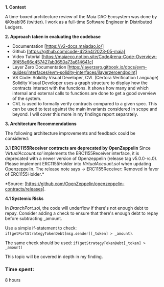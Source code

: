 **1. Context**

A time-boxed architecture review of the Maia DAO Ecosystem was done by @0xabi96 (twitter). I work as a full-time Software Engineer in Distributed Ledgers.

**2. Approach taken in evaluating the codebase**
- Documentation [https://v2-docs.maiadao.io/]
- Github [https://github.com/code-423n4/2023-05-maia]
- Video Tutorial [https://maiaeco.notion.site/Code4rena-Code-Overview-3f455e66c457427ab3650a73a614641c]
- Layer Zero Documentation [https://layerzero.gitbook.io/docs/evm-guides/interfaces/evm-solidity-interfaces/ilayerzeroendpoint]
- VS Code: Solidity Visual Developer, CVL (Certora Verification Language)
Solidity Visual Developer uses a graph structure to display how the contracts interact with the functions. It shows how many and which internal and external calls to functions are done to get a good overview of the system.
- CVL is used to formally verify contracts compared to a given spec. This can be used to test against the main invariants considered in scope and beyond. I will cover this more in my findings report separately.

**3. Architecture Recommendations**

The following architecture improvements and feedback could be considered:

**3.1 ERC1155Receiver contracts are deprecated by OpenZeppelin**
Since _VirtualAccount.sol_ implements the ERC1155Receiver interface, it is deprecated with a newer version of Openzeppelin (release tag v5.0.0-rc.0). Please implement ERC1155Holder into _VirtualAccount.sol_ when updating Openzeppelin. 
The release note says -> ERC1155Receiver: Removed in favor of ERC1155Holder.* 

*Source: [https://github.com/OpenZeppelin/openzeppelin-contracts/releases].

**4.1 Systemic Risks**

In _BranchPort.sol_, the code will underflow if there's not enough debt to repay. Consider adding a check to ensure that there's enough debt to repay before subtracting _amount.

Use a simple if-statement to check: ```if(getPortStrategyTokenDebt[msg.sender][_token] > _amount)```.

The same check should be used: ```if(getStrategyTokenDebt[_token] > _amount)```

This topic will be covered in depth in my finding. 


### Time spent:
8 hours